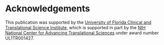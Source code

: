 # Acknowledgements

This publication was supported by the [University of Florida Clinical and Translational Science Institute](https://www.ctsi.ufl.edu/), which is supported in part by the [NIH National Center for Advancing Translational Sciences](https://ncats.nih.gov/) under award number UL1TR001427.
